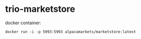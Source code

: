 # trio-marketstore

docker container:

    docker run -i -p 5993:5993 alpacamarkets/marketstore:latest
